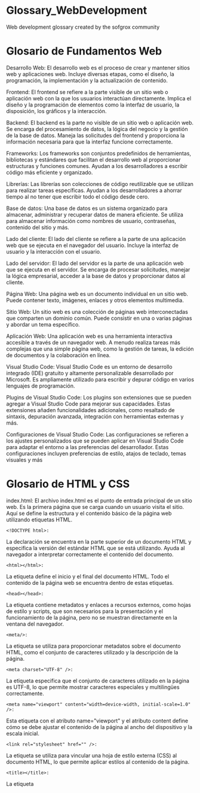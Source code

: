 # Glossary_WebDevelopment
Web development glossary created by the sofgrox community

# Glosario de Fundamentos Web

Desarrollo Web:
El desarrollo web es el proceso de crear y mantener sitios web y aplicaciones web. Incluye diversas etapas, como el diseño, la programación, la implementación y la actualización de contenido.

Frontend:
El frontend se refiere a la parte visible de un sitio web o aplicación web con la que los usuarios interactúan directamente. Implica el diseño y la programación de elementos como la interfaz de usuario, la disposición, los gráficos y la interacción.

Backend:
El backend es la parte no visible de un sitio web o aplicación web. Se encarga del procesamiento de datos, la lógica del negocio y la gestión de la base de datos. Maneja las solicitudes del frontend y proporciona la información necesaria para que la interfaz funcione correctamente.

Frameworks:
Los frameworks son conjuntos predefinidos de herramientas, bibliotecas y estándares que facilitan el desarrollo web al proporcionar estructuras y funciones comunes. Ayudan a los desarrolladores a escribir código más eficiente y organizado.

Librerías:
Las librerías son colecciones de código reutilizable que se utilizan para realizar tareas específicas. Ayudan a los desarrolladores a ahorrar tiempo al no tener que escribir todo el código desde cero.

Base de datos:
Una base de datos es un sistema organizado para almacenar, administrar y recuperar datos de manera eficiente. Se utiliza para almacenar información como nombres de usuario, contraseñas, contenido del sitio y más.

Lado del cliente:
El lado del cliente se refiere a la parte de una aplicación web que se ejecuta en el navegador del usuario. Incluye la interfaz de usuario y la interacción con el usuario.

Lado del servidor:
El lado del servidor es la parte de una aplicación web que se ejecuta en el servidor. Se encarga de procesar solicitudes, manejar la lógica empresarial, acceder a la base de datos y proporcionar datos al cliente.

Página Web:
Una página web es un documento individual en un sitio web. Puede contener texto, imágenes, enlaces y otros elementos multimedia.

Sitio Web:
Un sitio web es una colección de páginas web interconectadas que comparten un dominio común. Puede consistir en una o varias páginas y abordar un tema específico.

Aplicación Web:
Una aplicación web es una herramienta interactiva accesible a través de un navegador web. A menudo realiza tareas más complejas que una simple página web, como la gestión de tareas, la edición de documentos y la colaboración en línea.

Visual Studio Code:
Visual Studio Code es un entorno de desarrollo integrado (IDE) gratuito y altamente personalizable desarrollado por Microsoft. Es ampliamente utilizado para escribir y depurar código en varios lenguajes de programación.

Plugins de Visual Studio Code:
Los plugins son extensiones que se pueden agregar a Visual Studio Code para mejorar sus capacidades. Estas extensiones añaden funcionalidades adicionales, como resaltado de sintaxis, depuración avanzada, integración con herramientas externas y más.

Configuraciones de Visual Studio Code:
Las configuraciones se refieren a los ajustes personalizados que se pueden aplicar en Visual Studio Code para adaptar el entorno a las preferencias del desarrollador. Estas configuraciones incluyen preferencias de estilo, atajos de teclado, temas visuales y más

# Glosario de HTML y CSS

index.html:
El archivo index.html es el punto de entrada principal de un sitio web. Es la primera página que se carga cuando un usuario visita el sitio. Aquí se define la estructura y el contenido básico de la página web utilizando etiquetas HTML.

```
<!DOCTYPE html>:
```
La declaración <!DOCTYPE html> se encuentra en la parte superior de un documento HTML y especifica la versión del estándar HTML que se está utilizando. Ayuda al navegador a interpretar correctamente el contenido del documento.

```
<html></html>:
```
La etiqueta <html> define el inicio y el final del documento HTML. Todo el contenido de la página web se encuentra dentro de estas etiquetas.

```
<head></head>:
```
La etiqueta <head> contiene metadatos y enlaces a recursos externos, como hojas de estilo y scripts, que son necesarios para la presentación y el funcionamiento de la página, pero no se muestran directamente en la ventana del navegador.

```
<meta/>:
```
La etiqueta <meta> se utiliza para proporcionar metadatos sobre el documento HTML, como el conjunto de caracteres utilizado y la descripción de la página.

```
<meta charset="UTF-8" />:
```
La etiqueta <meta charset="UTF-8" /> especifica que el conjunto de caracteres utilizado en la página es UTF-8, lo que permite mostrar caracteres especiales y multilingües correctamente.

```
<meta name="viewport" content="width=device-width, initial-scale=1.0" />:
```
Esta etiqueta <meta> con el atributo name="viewport" y el atributo content define cómo se debe ajustar el contenido de la página al ancho del dispositivo y la escala inicial.

```
<link rel="stylesheet" href="" />:
```
La etiqueta <link> se utiliza para vincular una hoja de estilo externa (CSS) al documento HTML, lo que permite aplicar estilos al contenido de la página.

```
<title></title>:
```
La etiqueta <title> se utiliza para establecer el título de la página web, que se muestra en la pestaña del navegador o en los resultados de búsqueda.

```
<body></body>:
```
La etiqueta <body> contiene todo el contenido visible de la página web, como texto, imágenes, enlaces y otros elementos.

```
<!-- -->:
```
El formato <!-- comentario --> se utiliza para insertar comentarios en el código HTML. Los comentarios no se muestran en la página y son útiles para hacer anotaciones sobre el código.

```
<h1></h1> <h2></h2> <h3></h3> <h4></h4> <h5></h5> <h6></h6>:
```
Las etiquetas <h1> a <h6> se utilizan para definir encabezados de diferentes niveles en la página, donde <h1> es el encabezado más importante y <h6> es el menos importante.

```
<ul></ul>:
```
La etiqueta <ul> se utiliza para crear una lista no ordenada, donde los elementos de la lista se presentan con viñetas.

```
<li></li>:
```
La etiqueta (<li>) se utiliza para definir elementos de lista dentro de una lista no ordenada (<ul>) o una lista ordenada (<ol>).

```
<a href=""></a>:
```
La etiqueta (<a>) se utiliza para crear enlaces o hipervínculos a otras páginas web o recursos. El atributo href especifica la dirección URL de destino.

ruta relativa (patch):
Una ruta relativa se refiere a la ubicación de un archivo o recurso en relación con el archivo HTML actual. Se utiliza, por ejemplo, en enlaces o referencias a otros archivos.

"./"+:
La notación "./" se utiliza en rutas relativas para indicar la ubicación actual del archivo. Puede ser parte de una ruta para navegar a carpetas en el mismo directorio.

CSS:
CSS (Cascading Style Sheets) es un lenguaje de diseño utilizado para controlar la presentación y el aspecto visual de un documento HTML. Permite definir estilos como colores, fuentes, márgenes y más.

class="":
El atributo class se utiliza para asignar una o varias clases a un elemento HTML. Las clases se utilizan en CSS para aplicar estilos específicos a esos elementos.

id="":
El atributo id se utiliza para identificar de manera única un elemento HTML. Puede usarse para aplicar estilos específicos o para realizar manipulaciones con JavaScript.

```
<script src=""></script>:
```
La etiqueta <script> se utiliza para agregar scripts o código JavaScript a una página HTML. El atributo src especifica la ruta del archivo de script externo que se debe cargar.

# Glosario de JavaScript

console.log():
console.log() es una función de JavaScript que se utiliza para imprimir mensajes en la consola del navegador o en la consola de desarrollo. Es útil para depurar y visualizar valores de variables.

alert():
alert() es una función de JavaScript que muestra un mensaje emergente en una ventana del navegador. Se utiliza para proporcionar información al usuario de manera inmediata.

var:
var fue una palabra clave en JavaScript utilizada para declarar variables antes de las versiones más modernas de ECMAScript (ES6). Ahora se recomienda el uso de let y const.

let:
let es una palabra clave en JavaScript que se utiliza para declarar variables de ámbito local. Las variables declaradas con let pueden cambiar de valor después de su declaración.

const:
const es una palabra clave en JavaScript que se utiliza para declarar variables cuyo valor no cambiará después de su asignación inicial. Las variables declaradas con const son de solo lectura.

concatenar:
Concatenar es el proceso de unir cadenas de texto para formar una cadena más larga. En JavaScript, se puede lograr usando el operador + para combinar cadenas.

scope de variable:
El scope de una variable se refiere a la parte del código donde la variable es accesible y tiene valor. Puede ser global (accesible desde cualquier parte del código) o local (accesible solo dentro de un bloque o función específicos).

String:
String es un tipo de dato en JavaScript que representa una secuencia de caracteres. Puede contener letras, números y símbolos.

int:
int es una abreviatura de "integer", que se refiere a números enteros (números sin decimales) en JavaScript.

float:
float es un tipo de dato en JavaScript que se refiere a números con decimales, también conocidos como números de punto flotante.

boolean:
boolean es un tipo de dato en JavaScript que solo puede tener dos valores: true (verdadero) o false (falso). Se utiliza para expresar estados lógicos.

prompt():
prompt() es una función de JavaScript que muestra un cuadro de diálogo en el navegador, permitiendo que el usuario ingrese datos. El valor ingresado se puede asignar a una variable.

function:
function es una palabra clave en JavaScript que se utiliza para definir una función, que es un bloque de código reutilizable que puede recibir argumentos, realizar tareas y devolver un valor.

\n:
\n es un carácter de escape que se utiliza en cadenas de texto para representar un salto de línea, lo que hace que el texto siguiente aparezca en una nueva línea.

toLowerCase():
toLowerCase() es un método de cadena en JavaScript que convierte todos los caracteres de una cadena a minúsculas.

toUpperCase():
toUpperCase() es un método de cadena en JavaScript que convierte todos los caracteres de una cadena a mayúsculas.

if/else:
if/else es una estructura de control en JavaScript que se utiliza para tomar decisiones condicionales en el código. Si se cumple una condición, se ejecuta el bloque if, de lo contrario, se ejecuta el bloque else.

if anidado:
Los if anidados son múltiples bloques if colocados dentro de otros bloques if o else. Se utilizan para manejar varias condiciones y acciones en función de diferentes casos.

else if:
else if es una extensión de la estructura if/else que permite verificar múltiples condiciones alternativas antes de recurrir al bloque else.

Operadores de comparación:
Los operadores de comparación se utilizan para comparar valores en JavaScript y devuelven un valor booleano (true o false) según si la comparación es verdadera o falsa.

==: Igual a.
===: Estrictamente igual a.
>: Mayor que.
<: Menor que.
>=: Mayor o igual que.
<=: Menor o igual que.
!=: Diferente de.
!==: Estrictamente diferente de.
Operadores lógicos:
Los operadores lógicos se utilizan para combinar o invertir valores booleanos en JavaScript.

&&: Operador AND lógico (Y).
||: Operador OR lógico (O).
null:
null es un valor especial en JavaScript que representa la ausencia intencionada de cualquier valor o referencia a un objeto.

undefined:
undefined es un valor que indica que una variable no tiene un valor asignado. Si una variable se declara pero no se inicializa, su valor será undefined.

vacio "":
Una cadena vacía ("") es una cadena que no contiene ningún carácter. Es diferente de null y undefined, ya que es un valor válido de cadena en JavaScript.
